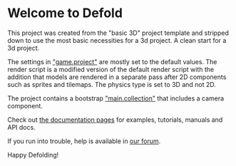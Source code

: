 # Welcome to Defold

This project was created from the "basic 3D" project template and stripped down to use the most basic necessities for a 3d project. A clean start for a 3d project.

The settings in ["game.project"](defold://open?path=/game.project) are mostly set to the default values. The render script is a modified version of the default render script with the addition that models are rendered in a separate pass after 2D components such as sprites and tilemaps. The physics type is set to 3D and not 2D.

The project contains a bootstrap ["main.collection"](defold://open?path=/main/main.collection) that includes a camera component.

Check out [the documentation pages](https://defold.com/learn) for examples, tutorials, manuals and API docs.

If you run into trouble, help is available in [our forum](https://forum.defold.com).

Happy Defolding!


